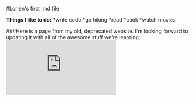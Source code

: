 #Lorien's first .md file

**Things I like to do:**
*write code
*go hiking
*read
*cook
*watch movies

###Here is a page from my old, deprecated website. I'm looking forward to updating it with all of the awesome stuff we're learning:
![Photos I took at Lake Tahoe](http://pixandpicks.com/tahoe.htm)

